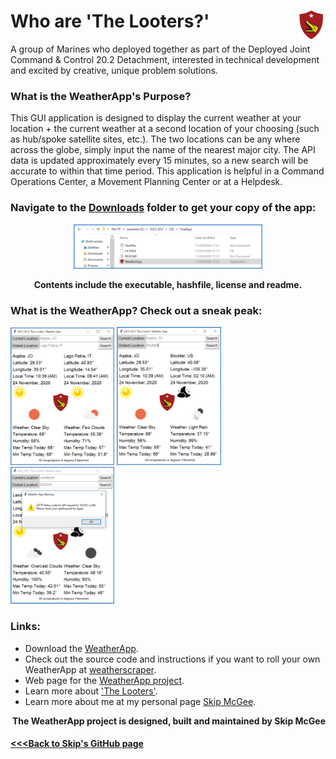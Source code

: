 # Who are 'The Looters?' <img align="right" width="9%" src="/images/logo.png">

A group of Marines who deployed together as part of the Deployed Joint Command & Control 20.2 Detachment, interested in technical development and excited by creative, unique problem solutions.

### What is the WeatherApp's Purpose?

This GUI application is designed to display the current weather at your location + the current weather at a second location of your choosing (such as hub/spoke satellite sites, etc.). The two locations can be any where across the globe, simply input the name of the nearest major city. The API data is updated approximately every 15 minutes, so a new search will be accurate to within that time period. This application is helpful in a Command Operations Center, a Movement Planning Center or at a Helpdesk.

### Navigate to the [Downloads](https://github.com/skipmcgee/WeatherApp/tree/main/download) folder to get your copy of the app:

<p align="center">
  <img src="/images/menu.png" width="60%" />
</p>
<p align="center">
  <b>Contents include the executable, hashfile, license and readme.</b>
</p>

### What is the WeatherApp? Check out a sneak peak:

<p float="middle">
  <img src="/images/app1.png" width="33%" />
  <img src="/images/app2.png" width="33%" /> 
  <img src="/images/apperror.png" width="33%" /> 
</p>

### Links:
- Download the [WeatherApp](https://github.com/skipmcgee/WeatherApp/tree/main/download).
- Check out the source code and instructions if you want to roll your own WeatherApp at [weatherscraper](https://github.com/skipmcgee/weatherscraper).
- Web page for the [WeatherApp project](https://skipmcgee.github.io/WeatherApp/).
- Learn more about ['The Looters'](https://skipmcgee.github.io/20.2_deployment/).
- Learn more about me at my personal page [Skip McGee](https://skipmcgee.github.io).

<p align="right"><b>The WeatherApp project is designed, built and maintained by Skip McGee</b></p> 

#### [<<<Back to Skip's GitHub page](https://skipmcgee.github.io)
